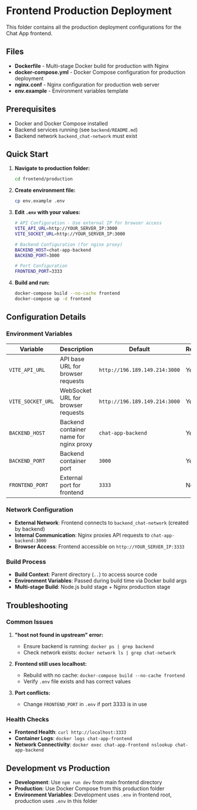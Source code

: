 # Frontend Production Deployment

This folder contains all the production deployment configurations for the Chat App frontend.

## Files

- **Dockerfile** - Multi-stage Docker build for production with Nginx
- **docker-compose.yml** - Docker Compose configuration for production deployment
- **nginx.conf** - Nginx configuration for production web server
- **env.example** - Environment variables template

## Prerequisites

- Docker and Docker Compose installed
- Backend services running (see `backend/README.md`)
- Backend network `backend_chat-network` must exist

## Quick Start

1. **Navigate to production folder:**
   ```bash
   cd frontend/production
   ```

2. **Create environment file:**
   ```bash
   cp env.example .env
   ```

3. **Edit `.env` with your values:**
   ```bash
   # API Configuration - Use external IP for browser access
   VITE_API_URL=http://YOUR_SERVER_IP:3000
   VITE_SOCKET_URL=http://YOUR_SERVER_IP:3000
   
   # Backend Configuration (for nginx proxy)
   BACKEND_HOST=chat-app-backend
   BACKEND_PORT=3000
   
   # Port Configuration
   FRONTEND_PORT=3333
   ```

4. **Build and run:**
   ```bash
   docker-compose build --no-cache frontend
   docker-compose up -d frontend
   ```

## Configuration Details

### Environment Variables

| Variable | Description | Default | Required |
|----------|-------------|---------|----------|
| `VITE_API_URL` | API base URL for browser requests | `http://196.189.149.214:3000` | Yes |
| `VITE_SOCKET_URL` | WebSocket URL for browser requests | `http://196.189.149.214:3000` | Yes |
| `BACKEND_HOST` | Backend container name for nginx proxy | `chat-app-backend` | Yes |
| `BACKEND_PORT` | Backend container port | `3000` | Yes |
| `FRONTEND_PORT` | External port for frontend | `3333` | No |

### Network Configuration

- **External Network**: Frontend connects to `backend_chat-network` (created by backend)
- **Internal Communication**: Nginx proxies API requests to `chat-app-backend:3000`
- **Browser Access**: Frontend accessible on `http://YOUR_SERVER_IP:3333`

### Build Process

- **Build Context**: Parent directory (`..`) to access source code
- **Environment Variables**: Passed during build time via Docker build args
- **Multi-stage Build**: Node.js build stage + Nginx production stage

## Troubleshooting

### Common Issues

1. **"host not found in upstream" error:**
   - Ensure backend is running: `docker ps | grep backend`
   - Check network exists: `docker network ls | grep chat-network`

2. **Frontend still uses localhost:**
   - Rebuild with no cache: `docker-compose build --no-cache frontend`
   - Verify `.env` file exists and has correct values

3. **Port conflicts:**
   - Change `FRONTEND_PORT` in `.env` if port 3333 is in use

### Health Checks

- **Frontend Health**: `curl http://localhost:3333`
- **Container Logs**: `docker logs chat-app-frontend`
- **Network Connectivity**: `docker exec chat-app-frontend nslookup chat-app-backend`

## Development vs Production

- **Development**: Use `npm run dev` from main frontend directory
- **Production**: Use Docker Compose from this production folder
- **Environment Variables**: Development uses `.env` in frontend root, production uses `.env` in this folder
